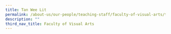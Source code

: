 ```yaml
---
title: Tan Wee Lit
permalink: /about-us/our-people/teaching-staff/faculty-of-visual-arts/tan-wee-lit/
description: ""
third_nav_title: Faculty of Visual Arts
---
```

